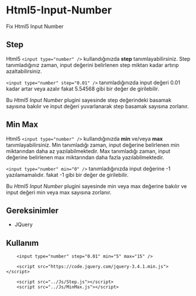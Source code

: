 # Html5-Input-Number
Fix Html5 Input Number

## Step
Html5 ```<input type="number" />``` kullandığınızda **step** tanımlayabilirsiniz. Step tanımladığınız zaman, input değerini belirlenen step miktarı kadar artırıp azaltabilirsiniz.

```<input type="number" step="0.01" />``` tanımladığınızda input değeri 0.01 kadar artar veya azalır fakat 5.54568 gibi bir değer de girilebilir.

Bu *Html5 Input Number* plugini sayesinde step değerindeki basamak sayısına bakılır ve input değeri yuvarlanarak step basamak sayısına zorlanır.

## Min Max
Html5 ```<input type="number" />``` kullandığınızda **min** ve/veya **max**  tanımlayabilirsiniz. 
Min tanımladığı zaman, input değerine belirlenen min miktarından daha az yazılabilmektedir.
Max tanımladığı zaman, input değerine belirlenen max miktarından daha fazla yazılabilmektedir.

```<input type="number" min="0" />``` tanımladığınızda input değerine -1 yazılamamalıdır. fakat -1 gibi bir değer de girilebilir.

Bu *Html5 Input Number* plugini sayesinde min veya max değerine bakılır ve input değeri min veya max sayısına zorlanır.

## Gereksinimler
- JQuery

## Kullanım
```
    <input type="number" step="0.01" min="5" max="15" />
     
    <script src="https://code.jquery.com/jquery-3.4.1.min.js"></script>
    
    <script src="../Js/Step.js"></script>
    <script src="../Js/MinMax.js"></script>
```
